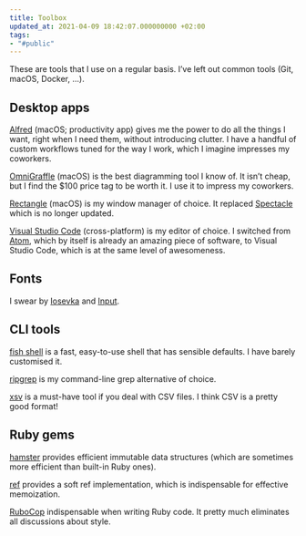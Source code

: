 ```yaml
---
title: Toolbox
updated_at: 2021-04-09 18:42:07.000000000 +02:00
tags:
- "#public"
---
```



These are tools that I use on a regular basis. I’ve left out common tools (Git, macOS, Docker, …).

## Desktop apps
[Alfred](https://www.alfredapp.com/) (macOS; productivity app) gives me the power to do all the things I want, right when I need them, without introducing clutter. I have a handful of custom workflows tuned for the way I work, which I imagine impresses my coworkers.

[OmniGraffle](https://www.omnigroup.com/omnigraffle/) (macOS) is the best diagramming tool I know of. It isn’t cheap, but I find the $100 price tag to be worth it. I use it to impress my coworkers.

[Rectangle](https://rectangleapp.com) (macOS) is my window manager of choice. It replaced [Spectacle](https://www.spectacleapp.com) which is no longer updated.

[Visual Studio Code](https://code.visualstudio.com/) (cross-platform) is my editor of choice.  I switched from [Atom](https://atom.io), which by itself is already an amazing piece of software, to Visual Studio Code, which is at the same level of awesomeness.

## Fonts
I swear by [Iosevka](https://typeof.net/Iosevka/) and [Input](https://input.djr.com).

## CLI tools
[fish shell](https://fishshell.com) is a fast, easy-to-use shell that has sensible defaults. I have barely customised it.

[ripgrep](https://github.com/BurntSushi/ripgrep) is my command-line grep alternative of choice.

[xsv](https://github.com/BurntSushi/xsv) is a must-have tool if you deal with CSV files. I think CSV is a pretty good format!

## Ruby gems
[hamster](https://github.com/hamstergem/hamster) provides efficient immutable data structures (which are sometimes more efficient than built-in Ruby ones).

[ref](https://github.com/ruby-concurrency/ref) provides a soft ref implementation, which is indispensable for effective memoization.

[RuboCop](https://rubocop.org) indispensable when writing Ruby code. It pretty much eliminates all discussions about style.